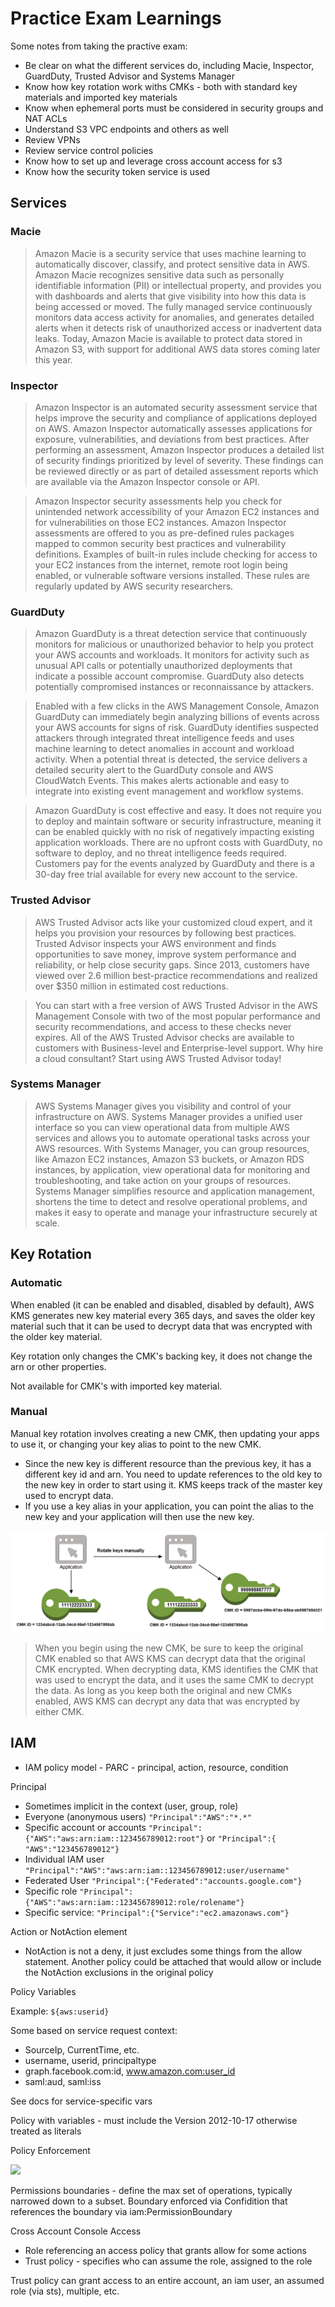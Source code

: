 # Practice Exam Learnings

Some notes from taking the practive exam:

* Be clear on what the different services do, including Macie, Inspector, GuardDuty, Trusted Advisor and Systems Manager
* Know how key rotation work withs CMKs - both with standard key materials and imported key materials
* Know when ephemeral ports must be considered in security groups and NAT ACLs
* Understand S3 VPC endpoints and others as well
* Review VPNs
* Review service control policies
* Know how to set up and leverage cross account access for s3
* Know how the security token service is used


## Services

### Macie

> Amazon Macie is a security service that uses machine learning to automatically discover, classify, and protect sensitive data in AWS. Amazon Macie recognizes sensitive data such as personally identifiable information (PII) or intellectual property, and provides you with dashboards and alerts that give visibility into how this data is being accessed or moved. The fully managed service continuously monitors data access activity for anomalies, and generates detailed alerts when it detects risk of unauthorized access or inadvertent data leaks. Today, Amazon Macie is available to protect data stored in Amazon S3, with support for additional AWS data stores coming later this year.

### Inspector

> Amazon Inspector is an automated security assessment service that helps improve the security and compliance of applications deployed on AWS. Amazon Inspector automatically assesses applications for exposure, vulnerabilities, and deviations from best practices. After performing an assessment, Amazon Inspector produces a detailed list of security findings prioritized by level of severity. These findings can be reviewed directly or as part of detailed assessment reports which are available via the Amazon Inspector console or API.

> Amazon Inspector security assessments help you check for unintended network accessibility of your Amazon EC2 instances and for vulnerabilities on those EC2 instances. Amazon Inspector assessments are offered to you as pre-defined rules packages mapped to common security best practices and vulnerability definitions. Examples of built-in rules include checking for access to your EC2 instances from the internet, remote root login being enabled, or vulnerable software versions installed. These rules are regularly updated by AWS security researchers.

### GuardDuty

> Amazon GuardDuty is a threat detection service that continuously monitors for malicious or unauthorized behavior to help you protect your AWS accounts and workloads. It monitors for activity such as unusual API calls or potentially unauthorized deployments that indicate a possible account compromise. GuardDuty also detects potentially compromised instances or reconnaissance by attackers.

> Enabled with a few clicks in the AWS Management Console, Amazon GuardDuty can immediately begin analyzing billions of events across your AWS accounts for signs of risk. GuardDuty identifies suspected attackers through integrated threat intelligence feeds and uses machine learning to detect anomalies in account and workload activity. When a potential threat is detected, the service delivers a detailed security alert to the GuardDuty console and AWS CloudWatch Events. This makes alerts actionable and easy to integrate into existing event management and workflow systems.

> Amazon GuardDuty is cost effective and easy. It does not require you to deploy and maintain software or security infrastructure, meaning it can be enabled quickly with no risk of negatively impacting existing application workloads. There are no upfront costs with GuardDuty, no software to deploy, and no threat intelligence feeds required. Customers pay for the events analyzed by GuardDuty and there is a 30-day free trial available for every new account to the service.

### Trusted Advisor

> AWS Trusted Advisor acts like your customized cloud expert, and it helps you provision your resources by following best practices. Trusted Advisor inspects your AWS environment and finds opportunities to save money, improve system performance and reliability, or help close security gaps. Since 2013, customers have viewed over 2.6 million best-practice recommendations and realized over $350 million in estimated cost reductions.

> You can start with a free version of AWS Trusted Advisor in the AWS Management Console with two of the most popular performance and security recommendations, and access to these checks never expires. All of the AWS Trusted Advisor checks are available to customers with Business-level and Enterprise-level support. Why hire a cloud consultant? Start using AWS Trusted Advisor today!

### Systems Manager

> AWS Systems Manager gives you visibility and control of your infrastructure on AWS. Systems Manager provides a unified user interface so you can view operational data from multiple AWS services and allows you to automate operational tasks across your AWS resources. With Systems Manager, you can group resources, like Amazon EC2 instances, Amazon S3 buckets, or Amazon RDS instances, by application, view operational data for monitoring and troubleshooting, and take action on your groups of resources. Systems Manager simplifies resource and application management, shortens the time to detect and resolve operational problems, and makes it easy to operate and manage your infrastructure securely at scale.

## Key Rotation

### Automatic

When enabled (it can be enabled and disabled, disabled by default), AWS KMS generates new key material every 365 days, and saves the older key material such that it can be used to decrypt data that was encrypted with the older key material.

Key rotation only changes the CMK's backing key, it does not change the arn or other properties.

Not available for CMK's with imported key material.

### Manual

Manual key rotation involves creating a new CMK, then updating your apps to use it, or changing your key alias to point to the new CMK.

* Since the new key is different resource than the previous key, it has a different key id and arn. You need to update references to the old key to the new key in order to start using it. KMS keeps track of the master key used to encrypt data. 
* If you use a key alias in your application, you can point the alias to the new key and your application will then use the new key.

![](./key-rotation-manual.png)

> When you begin using the new CMK, be sure to keep the original CMK enabled so that AWS KMS can decrypt data that the original CMK encrypted. When decrypting data, KMS identifies the CMK that was used to encrypt the data, and it uses the same CMK to decrypt the data. As long as you keep both the original and new CMKs enabled, AWS KMS can decrypt any data that was encrypted by either CMK.

## IAM

* IAM policy model - PARC - principal, action, resource, condition

Principal

* Sometimes implicit in the context (user, group, role)
* Everyone (anonymous users) `"Principal":"AWS":"*.*"`
* Specific account or accounts `"Principal":{"AWS":"aws:arn:iam::123456789012:root"}` or `"Principal":{       "AWS":"123456789012"}`
* Individual IAM user `"Principal":"AWS":"aws:arn:iam::123456789012:user/username"`
* Federated User `"Principal":{"Federated":"accounts.google.com"}`
* Specific role `"Principal":{"AWS":"aws:arn:iam::123456789012:role/rolename"}`
* Specific service: `"Principal":{"Service":"ec2.amazonaws.com"}`

Action or NotAction element

* NotAction is not a deny, it just excludes some things from the allow statement. Another policy could be attached that would allow or include the NotAction exclusions in the original policy

Policy Variables

Example: `${aws:userid}`

Some based on service request context:

* SourceIp, CurrentTime, etc.
* username, userid, principaltype
* graph.facebook.com:id, www.amazon.com:user_id
* saml:aud, saml:iss

See docs for service-specific vars

Policy with variables - must include the Version 2012-10-17 otherwise treated as literals

Policy Enforcement

![](./EffectivePermissions-numbered.png)

Permissions boundaries - define the max set of operations, typically narrowed down to a subset. Boundary enforced via Confidition that references the boundary via iam:PermissionBoundary

Cross Account Console Access

* Role referencing an access policy that grants allow for some actions
* Trust policy - specifies who can assume the role, assigned to the role

Trust policy can grant access to an entire account, an iam user, an assumed role (via sts), multiple, etc.